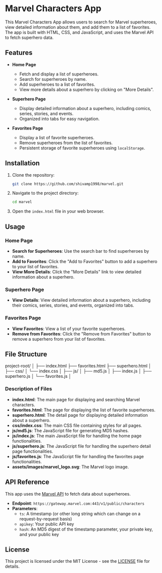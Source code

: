 # Marvel Characters App

This Marvel Characters App allows users to search for Marvel superheroes, view detailed information about them, and add them to a list of favorites. The app is built with HTML, CSS, and JavaScript, and uses the Marvel API to fetch superhero data.

## Features

- **Home Page**
  - Fetch and display a list of superheroes.
  - Search for superheroes by name.
  - Add superheroes to a list of favorites.
  - View more details about a superhero by clicking on "More Details".

- **Superhero Page**
  - Display detailed information about a superhero, including comics, series, stories, and events.
  - Organized into tabs for easy navigation.

- **Favorites Page**
  - Display a list of favorite superheroes.
  - Remove superheroes from the list of favorites.
  - Persistent storage of favorite superheroes using `localStorage`.

## Installation

1. Clone the repository:
    ```sh
    git clone https://github.com/shivamp1998/marvel.git
    ```

2. Navigate to the project directory:
    ```sh
    cd marvel
    ```

3. Open the `index.html` file in your web browser.

## Usage

### Home Page

- **Search for Superheroes**: Use the search bar to find superheroes by name.
- **Add to Favorites**: Click the "Add to Favorites" button to add a superhero to your list of favorites.
- **View More Details**: Click the "More Details" link to view detailed information about a superhero.

### Superhero Page

- **View Details**: View detailed information about a superhero, including their comics, series, stories, and events, organized into tabs.

### Favorites Page

- **View Favorites**: View a list of your favorite superheroes.
- **Remove from Favorites**: Click the "Remove from Favorites" button to remove a superhero from your list of favorites.

## File Structure

project-root/
│
├── index.html
├── favorites.html
├── superhero.html
│
├── css/
│   └── index.css
│
├── js/
│   ├── md5.js
│   ├── index.js
│   ├── superhero.js
│   └── favorites.js
│



### Description of Files

- **index.html**: The main page for displaying and searching Marvel characters.
- **favorites.html**: The page for displaying the list of favorite superheroes.
- **superhero.html**: The detail page for displaying detailed information about a superhero.
- **css/index.css**: The main CSS file containing styles for all pages.
- **js/md5.js**: The JavaScript file for generating MD5 hashes.
- **js/index.js**: The main JavaScript file for handling the home page functionalities.
- **js/superhero.js**: The JavaScript file for handling the superhero detail page functionalities.
- **js/favorites.js**: The JavaScript file for handling the favorites page functionalities.
- **assets/images/marvel_logo.svg**: The Marvel logo image.

## API Reference

This app uses the [Marvel API](https://developer.marvel.com/) to fetch data about superheroes.

- **Endpoint**: `https://gateway.marvel.com:443/v1/public/characters`
- **Parameters**:
  - `ts`: A timestamp (or other long string which can change on a request-by-request basis)
  - `apikey`: Your public API key
  - `hash`: An MD5 digest of the timestamp parameter, your private key, and your public key

## License

This project is licensed under the MIT License - see the [LICENSE](LICENSE) file for details.


